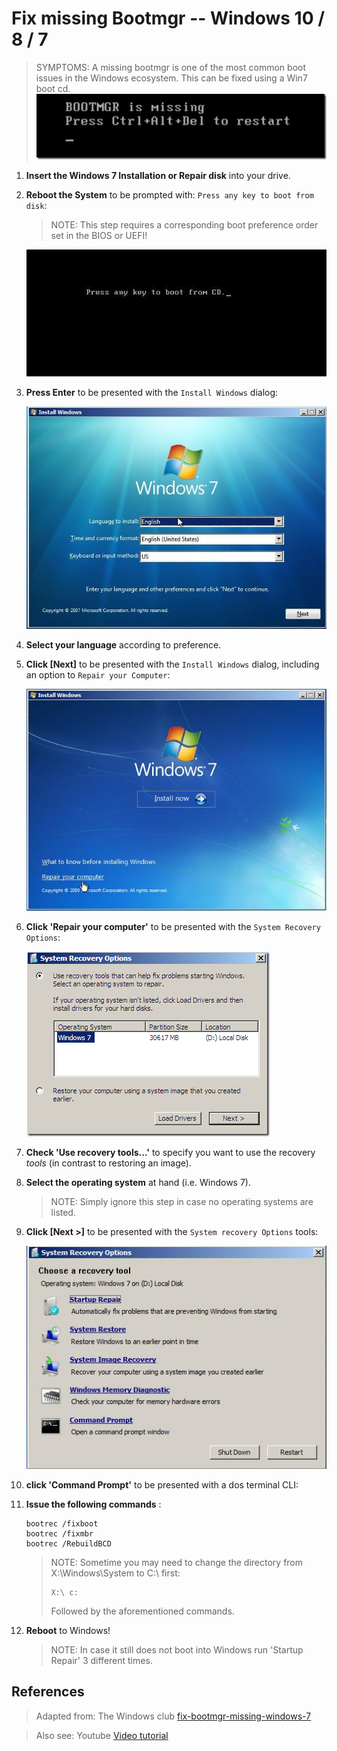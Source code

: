 # Fix missing Bootmgr -- Windows 10 / 8 / 7

> SYMPTOMS: A missing bootmgr is one of the most common boot issues in the Windows ecosystem. This can be fixed using a Win7 boot cd.
![BOOTMBR is missing](assets/01_boot-mgr-missing.png)

1. **Insert the Windows 7 Installation or Repair disk** into your drive.

2. **Reboot the System** to be prompted with: `Press any key to boot from disk`:

	> NOTE: This step requires a corresponding boot preference order set in the BIOS or UEFI!

	![Press any key to boot from CD.](assets/02_press-any-key.png)

2.	**Press Enter** to be presented with the `Install Windows` dialog:

	![Language selection](assets/03_language-selection.png)

3. **Select your language** according to preference.

3. **Click [Next]** to be presented with the `Install Windows` dialog, including an option to `Repair your Computer`:

	![Repair your computer](assets/04_repair-your-computer.png)

4. **Click 'Repair your computer'** to be presented with the `System Recovery Options`:

	![System Recovery Options & OS selection](assets/05_recovery-options.png)

5.	**Check 'Use recovery tools...'** to specify you want to use the recovery _tools_ (in contrast to restoring an image).

6. **Select the operating system** at hand (i.e. Windows 7).

	> NOTE: Simply ignore this step in case no operating systems are listed.

7. **Click [Next >]** to be presented with the `System recovery Options` tools:

	![System Recovery Options > Tool selection](assets/06_tool-selection.png)

8. **click 'Command Prompt'** to be presented with a dos terminal CLI:

9. **Issue the following commands** :

	```
	bootrec /fixboot
	bootrec /fixmbr
	bootrec /RebuildBCD
	```

	> NOTE: Sometime you may need to change the directory from X:\Windows\System to C:\ first:
	> ```
	> X:\ c:
	> ```
	> Followed by the aforementioned commands.

10. **Reboot** to Windows!

	> NOTE: In case it still does not boot into Windows run 'Startup Repair' 3 different times.

## References

> Adapted from: The Windows club
> [fix-bootmgr-missing-windows-7][2]

> Also see: Youtube
> [Video tutorial][1]


<!-- REFERENCES -->

[1]:https://www.youtube.com/watch?v=j4KBjT-Xfgo
[2]:http://www.thewindowsclub.com/fix-bootmgr-missing-windows-7
